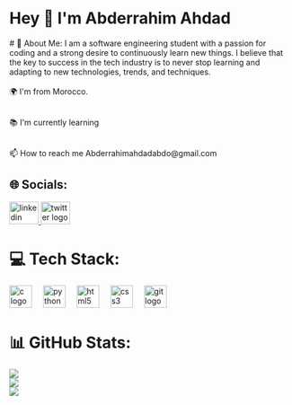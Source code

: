 <h1 align="left">Hey 👋 I'm Abderrahim Ahdad</h1>
# 💫 About Me:
I am a software engineering student with a passion for coding and a strong desire to continuously learn new things. I believe that the key to success in the tech industry is to never stop learning and adapting to new technologies, trends, and techniques.<br><br>🌍 I'm from Morocco.<br><br><p align="left">📚 I'm currently learning</p><br>📫 How to reach me Abderrahimahdadabdo@gmail.com


## 🌐 Socials:
<div align="left">
  <a href="https://www.linkedin.com/in/abderrahim-ahdad-25a9b9237/" target="_blank">
    <img src="https://raw.githubusercontent.com/maurodesouza/profile-readme-generator/master/src/assets/icons/social/linkedin/default.svg" width="52" height="40" alt="linkedin logo"  />
  </a>
  <a href="https://twitter.com/AhdadAbderrahim" target="_blank">
    <img src="https://raw.githubusercontent.com/maurodesouza/profile-readme-generator/master/src/assets/icons/social/twitter/default.svg" width="52" height="40" alt="twitter logo"  />
  </a>
</div>

###

# 💻 Tech Stack:
<div align="left">
  <img src="https://cdn.jsdelivr.net/gh/devicons/devicon/icons/c/c-original.svg" height="40" alt="c logo"  />
  <img width="12" />
  <img src="https://cdn.jsdelivr.net/gh/devicons/devicon/icons/python/python-original.svg" height="40" alt="python logo"  />
  <img width="12" />
  <img src="https://cdn.jsdelivr.net/gh/devicons/devicon/icons/html5/html5-original.svg" height="40" alt="html5 logo"  />
  <img width="12" />
  <img src="https://cdn.jsdelivr.net/gh/devicons/devicon/icons/css3/css3-original.svg" height="40" alt="css3 logo"  />
  <img width="12" />
  <img src="https://cdn.jsdelivr.net/gh/devicons/devicon/icons/git/git-original.svg" height="40" alt="git logo"  />
</div>

###
# 📊 GitHub Stats:
![](https://github-readme-stats.vercel.app/api?username=Ahdad0&theme=tokyonight&hide_border=false&include_all_commits=true&count_private=false)<br/>
![](https://github-readme-streak-stats.herokuapp.com/?user=Ahdad0&theme=tokyonight&hide_border=false)<br/>
![](https://github-readme-stats.vercel.app/api/top-langs/?username=Ahdad0&theme=tokyonight&hide_border=false&include_all_commits=true&count_private=false&layout=compact)


<!-- Proudly created with GPRM ( https://gprm.itsvg.in ) -->
